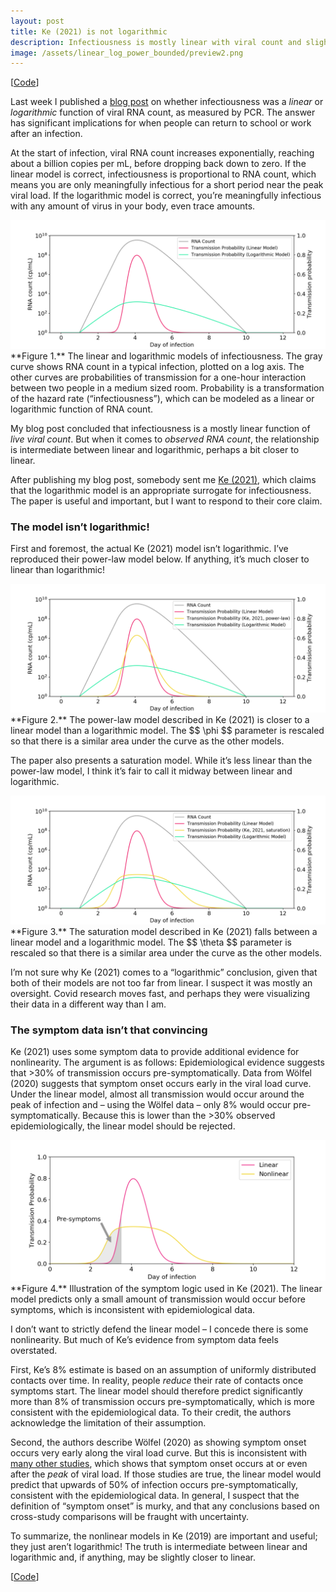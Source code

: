 ```yaml
---
layout: post
title: Ke (2021) is not logarithmic
description: Infectiousness is mostly linear with viral count and slightly sublinear with observed RNA count 
image: /assets/linear_log_power_bounded/preview2.png
---
```


[[Code](https://gist.github.com/csaid/84819e16bae145b0139b57521f852a11)]

  
Last week I published a [blog post](https://chris-said.io/2022/02/10/viral-count-and-infectiousness/) on whether infectiousness was a _linear_ or _logarithmic_ function of viral RNA count, as measured by PCR. The answer has significant implications for when people can return to school or work after an infection.

At the start of infection, viral RNA count increases exponentially, reaching about a billion copies per mL, before dropping back down to zero. If the linear model is correct, infectiousness is proportional to RNA count, which means you are only meaningfully infectious for a short period near the peak viral load. If the logarithmic model is correct, you’re meaningfully infectious with any amount of virus in your body, even trace amounts.

<div class="wrapper">
  <img src='/assets/2022_ke_2019_is_not_logarithmic/linear_log.png' class="inner" style="position:relative border: #222 2px solid; max-width:100%;" >
  <div class="caption">**Figure 1.** The linear and logarithmic models of infectiousness. The gray curve shows RNA count in a typical infection, plotted on a log axis. The other curves are probabilities of transmission for a one-hour interaction between two people in a medium sized room. Probability is a transformation of the hazard rate (“infectiousness”), which can be modeled as a linear or logarithmic function of RNA count.
  </div>
</div>

My blog post concluded that infectiousness is a mostly linear function of _live viral count_. But when it comes to _observed RNA count_, the relationship is intermediate between linear and logarithmic, perhaps a bit closer to linear.

After publishing my blog post, somebody sent me [Ke (2021)](https://www.pnas.org/content/118/49/e2111477118), which claims that the logarithmic model is an appropriate surrogate for infectiousness. The paper is useful and important, but I want to respond to their core claim.

### The model isn’t logarithmic!
First and foremost, the actual Ke (2021) model isn’t logarithmic. I’ve reproduced their power-law model below. If anything, it’s much closer to linear than logarithmic!

<div class="wrapper">
  <img src='/assets/2022_ke_2019_is_not_logarithmic/linear_log_power.png' class="inner" style="position:relative border: #222 2px solid; max-width:100%;" >
  <div class="caption">**Figure 2.** The power-law model described in Ke (2021) is closer to a linear model than a logarithmic model. The $$ \phi $$ parameter is rescaled so that there is a similar area under the curve as the other models.
  </div>
</div>


The paper also presents a saturation model. While it’s less linear than the power-law model, I think it’s fair to call it midway between linear and logarithmic.

<div class="wrapper">
  <img src='/assets/2022_ke_2019_is_not_logarithmic/linear_log_saturation.png' class="inner" style="position:relative border: #222 2px solid; max-width:100%;" >
  <div class="caption">**Figure 3.** The saturation model described in Ke (2021) falls between a linear model and a logarithmic model. The $$ \theta $$ parameter is rescaled so that there is a similar area under the curve as the other models.
  </div>
</div>


I’m not sure why Ke (2021) comes to a “logarithmic” conclusion, given that both of their models are not too far from linear. I suspect it was mostly an oversight. Covid research moves fast, and perhaps they were visualizing their data in a different way than I am.

### The symptom data isn’t that convincing
Ke (2021) uses some symptom data to provide additional evidence for nonlinearity. The argument is as follows:
Epidemiological evidence suggests that >30% of transmission occurs pre-symptomatically.
Data from Wölfel (2020) suggests that symptom onset occurs early in the viral load curve.
Under the linear model, almost all transmission would occur around the peak of infection and – using the Wölfel data – only 8% would occur pre-symptomatically. Because this is lower than the >30% observed epidemiologically, the linear model should be rejected.

<div class="wrapper">
  <img src='/assets/2022_ke_2019_is_not_logarithmic/symptoms.png' class="inner" style="position:relative border: #222 2px solid; max-width:100%;" >
  <div class="caption">**Figure 4.** Illustration of the symptom logic used in Ke (2021). The linear model predicts only a small amount of transmission would occur before symptoms, which is inconsistent with epidemiological data.
  </div>
</div>


I don’t want to strictly defend the linear model – I concede there is some nonlinearity. But much of Ke’s evidence from symptom data feels overstated.

First, Ke’s 8% estimate is based on an assumption of uniformly distributed contacts over time. In reality, people _reduce_ their rate of contacts once symptoms start. The linear model should therefore predict significantly more than 8% of transmission occurs pre-symptomatically, which is more consistent with the epidemiological data. To their credit, the authors acknowledge the limitation of their assumption.

Second, the authors describe Wölfel (2020) as showing symptom onset occurs very early along the viral load curve. But this is inconsistent with [many other studies](https://www.medrxiv.org/content/10.1101/2020.09.28.20202028v1), which shows that symptom onset occurs at or even after the _peak_ of viral load. If those studies are true, the linear model would predict that upwards of 50% of infection occurs pre-symptomatically, consistent with the epidemiological data. In general, I suspect that the definition of “symptom onset” is murky, and that any conclusions based on cross-study comparisons will be fraught with uncertainty.

To summarize, the nonlinear models in Ke (2019) are important and useful; they just aren’t logarithmic! The truth is intermediate between linear and logarithmic and, if anything, may be slightly closer to linear.

[[Code](https://gist.github.com/csaid/84819e16bae145b0139b57521f852a11)]

